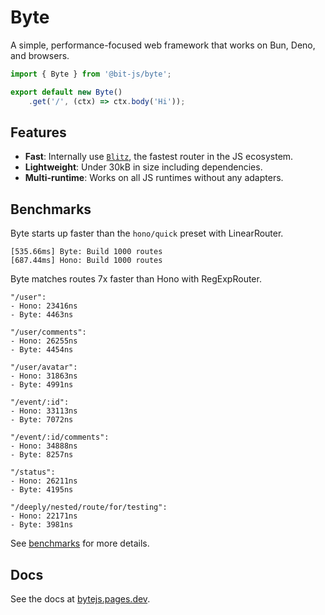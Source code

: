 # Byte
A simple, performance-focused web framework that works on Bun, Deno, and browsers.
```ts
import { Byte } from '@bit-js/byte';

export default new Byte()
    .get('/', (ctx) => ctx.body('Hi'));
```

## Features
- **Fast**: Internally use [`Blitz`](//www.npmjs.com/package/@bit-js/blitz), the fastest router in the JS ecosystem.
- **Lightweight**: Under 30kB in size including dependencies.
- **Multi-runtime**: Works on all JS runtimes without any adapters.

## Benchmarks
Byte starts up faster than the `hono/quick` preset with LinearRouter.
```
[535.66ms] Byte: Build 1000 routes
[687.44ms] Hono: Build 1000 routes
```

Byte matches routes 7x faster than Hono with RegExpRouter.
```
"/user":
- Hono: 23416ns
- Byte: 4463ns

"/user/comments":
- Hono: 26255ns
- Byte: 4454ns

"/user/avatar":
- Hono: 31863ns
- Byte: 4991ns

"/event/:id":
- Hono: 33113ns
- Byte: 7072ns

"/event/:id/comments":
- Hono: 34888ns
- Byte: 8257ns

"/status":
- Hono: 26211ns
- Byte: 4195ns

"/deeply/nested/route/for/testing":
- Hono: 22171ns
- Byte: 3981ns
```

See [benchmarks](//github.com/bit-js/byte/tree/main/bench) for more details.

## Docs
See the docs at [bytejs.pages.dev](https://bytejs.pages.dev).
